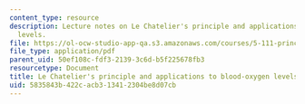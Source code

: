 ```yaml
---
content_type: resource
description: Lecture notes on Le Chatelier's principle and applications to blood-oxygen
  levels.
file: https://ol-ocw-studio-app-qa.s3.amazonaws.com/courses/5-111-principles-of-chemical-science-fall-2008/5835843b422cacb313412304be8d07cb_lecnotes20.pdf
file_type: application/pdf
parent_uid: 50ef108c-fdf3-2139-3c6d-b5f225678fb3
resourcetype: Document
title: Le Chatelier's principle and applications to blood-oxygen levels
uid: 5835843b-422c-acb3-1341-2304be8d07cb
---
```

